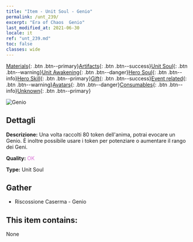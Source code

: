 ```yaml
---
title: "Item - Unit Soul - Genio"
permalink: /unt_239/
excerpt: "Era of Chaos  Genio"
last_modified_at: 2021-06-30
locale: it
ref: "unt_239.md"
toc: false
classes: wide
---
```

 [Materials](/ItemsIT/){: .btn .btn--primary}[Artifacts](/ItemsIT/Artifacts/){: .btn .btn--success}[Unit Soul](/ItemsIT/UnitSoul/){: .btn .btn--warning}[Unit Awakening](/ItemsIT/UnitAwakening/){: .btn .btn--danger}[Hero Soul](/ItemsIT/HeroSoul/){: .btn .btn--info}[Hero Skill](/ItemsIT/HeroSkill/){: .btn .btn--primary}[Gift](/ItemsIT/Gift/){: .btn .btn--success}[Event related](/ItemsIT/Events/){: .btn .btn--warning}[Avatars](/ItemsIT/Avatars/){: .btn .btn--danger}[Consumables](/ItemsIT/Consumables/){: .btn .btn--info}[Unknown](/ItemsIT/Unknown/){: .btn .btn--primary}

 ![Genio](/images/u/ti_shenguai.jpg)

## Dettagli
 **Descrizione:** Una volta raccolti 80 token dell'anima, potrai evocare un Genio. È inoltre possibile usare i token per potenziare o aumentare il rango dei Geni.

 **Quality:** <span style="color: #DA70D6">OK</span>

 **Type:** Unit Soul

## Gather

*    Riscossione Caserma - Genio 

## This item contains:

  None


